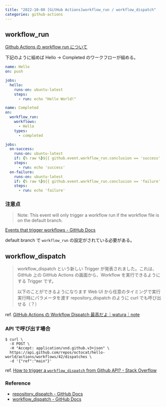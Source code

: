 ```yaml
---
title: "2022-10-08 [GitHub Actions]workflow_run / workflow_dispatch"
categories: github-actions
---
```


## workflow_run

[Github Actions の workflow run について](https://zenn.dev/keitacoins/articles/2a715be45e874f)

下記のように組めば Hello → Completed のワークフローが組める。

```yml
name: Hello
on: push

jobs:
  hello:
    runs-on: ubuntu-latest
    steps:
      - run: echo "Hello World!"
```

```yml
name: Completed
on:
  workflow_run:
    workflows:
      - Hello
    types:
      - completed

jobs:
  on-success:
    runs-on: ubuntu-latest
    if: {% raw %}${{ github.event.workflow_run.conclusion == 'success' }}{% endraw %}
    steps:
      - run: echo 'success'
  on-failure:
    runs-on: ubuntu-latest
    if: {% raw %}${{ github.event.workflow_run.conclusion == 'failure' }}{% endraw %}
    steps:
      - run: echo 'failure'
```

### 注意点

> Note: This event will only trigger a workflow run if the workflow file is on the default branch.

[Events that trigger workflows - GitHub Docs](https://docs.github.com/en/actions/using-workflows/events-that-trigger-workflows#workflow_run)

default branch で `workflow_run` の設定がされている必要がある。

## workflow_dispatch

> workflow_dispatch という新しい Trigger が発表されました。これは、GitHub 上の GitHub Actions の画面から、Workflow を実行できるようにする Trigger です。
> 
> 以下のことができるようになります
> Web UI から任意のタイミングで実行
> 実行時にパラメータを渡す
> repository_dispatch のように curl でも呼び出せる（？）

ref. [GitHub Actions の Workflow Dispatch 最高だよ｜watura｜note](https://note.com/watura/n/nd9e55ceb77ac)

### API で呼び出す場合

```console
$ curl \
  -X POST \
  -H "Accept: application/vnd.github.v3+json" \
  https://api.github.com/repos/octocat/hello-world/actions/workflows/42/dispatches \
  -d '{"ref":"main"}'
```

ref. [How to trigger a `workflow_dispatch` from Github API? - Stack Overflow](https://stackoverflow.com/questions/70151645/how-to-trigger-a-workflow-dispatch-from-github-api)

### Reference

- [repository_dispatch - GitHub Docs](https://docs.github.com/en/actions/using-workflows/events-that-trigger-workflows#repository_dispatch)
- [workflow_dispatch - GitHub Docs](https://docs.github.com/en/actions/using-workflows/events-that-trigger-workflows#workflow_dispatch)
